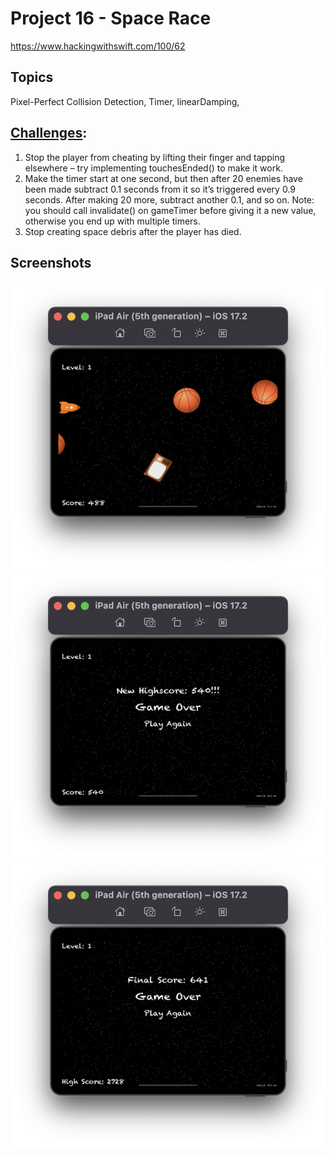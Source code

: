 # Project 16 - Space Race

https://www.hackingwithswift.com/100/62

## Topics
Pixel-Perfect Collision Detection, Timer, linearDamping, 

## [Challenges](https://www.hackingwithswift.com/read/17/5/wrap-up):
1. Stop the player from cheating by lifting their finger and tapping elsewhere – try implementing touchesEnded() to make it work.
2. Make the timer start at one second, but then after 20 enemies have been made subtract 0.1 seconds from it so it’s triggered every 0.9 seconds. After making 20 more, subtract another 0.1, and so on. Note: you should call invalidate() on gameTimer before giving it a new value, otherwise you end up with multiple timers.
3. Stop creating space debris after the player has died.

## Screenshots

![screenshot1](screenshots/Screenshot1.png)
![screenshot2](screenshots/Screenshot2.png)
![screenshot3](screenshots/Screenshot3.png)
